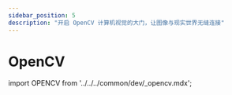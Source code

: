 ```yaml
---
sidebar_position: 5
description: "开启 OpenCV 计算机视觉的大门，让图像与现实世界无缝连接"
---
```


# OpenCV

import OPENCV from '../../../common/dev/\_opencv.mdx';

<OPENCV />
